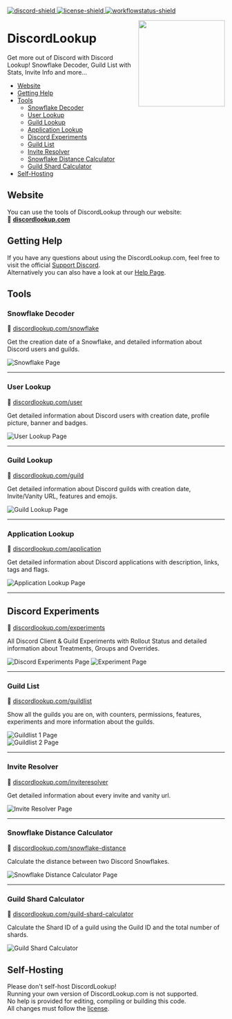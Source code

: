 [bot-invite]: https://discordlookup.com/invite?utm_source=github&utm_medium=readme&utm_campaign=discordlookup
[discord-invite]: https://discordlookup.com/discord
[license]: https://github.com/fbrettnich/DiscordLookup/blob/main/LICENSE
[discord-shield]: https://discord.com/api/guilds/980791496833908778/widget.png
[license-shield]: https://img.shields.io/github/license/fbrettnich/DiscordLookup?label=License
[workflowstatus-shield]: https://img.shields.io/github/workflow/status/fbrettnich/DiscordLookup/Publish%20Docker%20Container?label=Build

[ ![discord-shield][] ][discord-invite]
[ ![license-shield][] ][license]
[ ![workflowstatus-shield][] ](https://github.com/fbrettnich/DiscordLookup/actions/workflows/docker-publish.yml)

<img align="right" src="https://raw.githubusercontent.com/fbrettnich/DiscordLookup/main/.github/images/discordlookup-logo.png" height="200" width="200">

# DiscordLookup
Get more out of Discord with Discord Lookup! Snowflake Decoder, Guild List with Stats, Invite Info and more...

- [Website](#website)
- [Getting Help](#getting-help)
- [Tools](#tools)
    - [Snowflake Decoder](#snowflake-decoder)
    - [User Lookup](#user-lookup)
    - [Guild Lookup](#guild-lookup)
    - [Application Lookup](#application-lookup)
    - [Discord Experiments](#discord-experiments)
    - [Guild List](#guild-list)
    - [Invite Resolver](#invite-resolver)
    - [Snowflake Distance Calculator](#snowflake-distance-calculator)
    - [Guild Shard Calculator](#guild-shard-calculator)
- [Self-Hosting](#self-hosting)

## Website
You can use the tools of DiscordLookup through our website:  
&#128279; **[discordlookup.com](https://discordlookup.com/)**

## Getting Help
If you have any questions about using the DiscordLookup.com, feel free to visit the official [Support Discord](https://discordlookup.com/discord).   
Alternatively you can also have a look at our [Help Page](https://discordlookup.com/help).

## Tools

### Snowflake Decoder
&#128279; [discordlookup.com/snowflake](https://discordlookup.com/snowflake)

Get the creation date of a Snowflake, and detailed information about Discord users and guilds.

![Snowflake Page](https://raw.githubusercontent.com/fbrettnich/DiscordLookup/main/.github/images/page-snowflake.png)

---

### User Lookup
&#128279; [discordlookup.com/user](https://discordlookup.com/user)

Get detailed information about Discord users with creation date, profile picture, banner and badges.

![User Lookup Page](https://raw.githubusercontent.com/fbrettnich/DiscordLookup/main/.github/images/page-userlookup.png)

---

### Guild Lookup
&#128279; [discordlookup.com/guild](https://discordlookup.com/guild)

Get detailed information about Discord guilds with creation date, Invite/Vanity URL, features and emojis.

![Guild Lookup Page](https://raw.githubusercontent.com/fbrettnich/DiscordLookup/main/.github/images/page-guildlookup.png)

---

### Application Lookup
&#128279; [discordlookup.com/application](https://discordlookup.com/application)

Get detailed information about Discord applications with description, links, tags and flags.

![Application Lookup Page](https://raw.githubusercontent.com/fbrettnich/DiscordLookup/main/.github/images/page-applicationlookup.png)

---

## Discord Experiments
&#128279; [discordlookup.com/experiments](https://discordlookup.com/experiments)

All Discord Client & Guild Experiments with Rollout Status and detailed information about Treatments, Groups and Overrides.

![Discord Experiments Page](https://raw.githubusercontent.com/fbrettnich/DiscordLookup/main/.github/images/page-experiments.png)
![Experiment Page](https://raw.githubusercontent.com/fbrettnich/DiscordLookup/main/.github/images/page-experiment.png)

---

### Guild List
&#128279; [discordlookup.com/guildlist](https://discordlookup.com/guildlist)

Show all the guilds you are on, with counters, permissions, features, experiments and more information about the guilds.

![Guildlist 1 Page](https://raw.githubusercontent.com/fbrettnich/DiscordLookup/main/.github/images/page-guildlist-1.png)  
![Guildlist 2 Page](https://raw.githubusercontent.com/fbrettnich/DiscordLookup/main/.github/images/page-guildlist-2.png)

---

### Invite Resolver
&#128279; [discordlookup.com/inviteresolver](https://discordlookup.com/inviteresolver)

Get detailed information about every invite and vanity url.

![Invite Resolver Page](https://raw.githubusercontent.com/fbrettnich/DiscordLookup/main/.github/images/page-inviteresolver.png)

---

### Snowflake Distance Calculator
&#128279; [discordlookup.com/snowflake-distance](https://discordlookup.com/snowflake-distance)

Calculate the distance between two Discord Snowflakes.

![Snowflake Distance Calculator Page](https://raw.githubusercontent.com/fbrettnich/DiscordLookup/main/.github/images/page-snowflake-distance-calculator.png)

---

### Guild Shard Calculator
&#128279; [discordlookup.com/guild-shard-calculator](https://discordlookup.com/guild-shard-calculator)

Calculate the Shard ID of a guild using the Guild ID and the total number of shards.

![Guild Shard Calculator](https://raw.githubusercontent.com/fbrettnich/DiscordLookup/main/.github/images/page-guild-shard-calculator.png)


## Self-Hosting
Please don't self-host DiscordLookup!  
Running your own version of DiscordLookup.com is not supported.  
No help is provided for editing, compiling or building this code.  
All changes must follow the [license](https://github.com/fbrettnich/DiscordLookup/blob/main/LICENSE).
